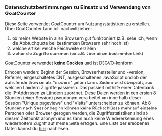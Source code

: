 ### Datenschutzbestimmungen zu Einsatz und Verwendung von GoatCounter

Diese Seite verwendet GoatCounter um Nutzungsstatistiken zu erstellen. Über GoatCounter kann ich nachvollziehen:

1. ob meine Website in allen Browsern gut funktioniert (z.B. sehe ich, wenn die Abbruchquote bei bestimmten Browsern sehr hoch ist)
2. welche Artikel welche Reichweite erzielen
3. woher die Zugriffe stammen (ob z.B. über einen bestimmten Link)

GoatCounter verwendet **keine Cookies** und ist DSGVO-konform.

Erhoben werden: Beginn der Session, Browserhersteller und -version, Referrer, eingeschaltetes DNT, ausgeschaltenes JavaScript und ob der aufrufende Browser als "modern" gelten kann. Zudem wird überprüft, aus welchen Ländern Zugriffe passieren. Das passiert mithilfe einer Datenbank die IP-Addressen zu Ländern zuordnet. Diese Daten werden in den ersten 8 Stunden (einer Session) pseudonym verarbeitet um innerhalb dieser Session "Unique pageviews" und "Visits" unterscheiden zu können. Ab 8 Stunden nach Sessionbeginn können keine Rückschlüsse mehr auf einzelne Personen oder Browser gezogen werden, die Zugriffsstatistiken sind ab diesem Zeitpunkt anonym und es kann auch keine Wiedererkennung eines wiederholtem Zugriff auf meine Seite erfolgen. Eine Liste der erhobenen Daten kannst du [hier](https://www.goatcounter.com/help/privacy) nachlesen.